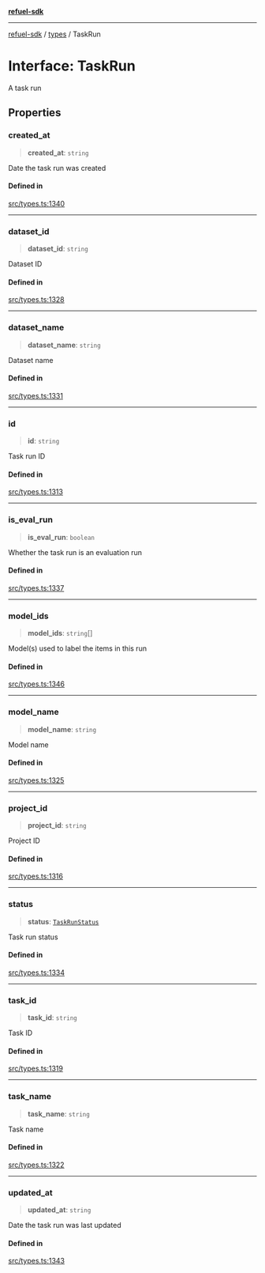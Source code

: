 [**refuel-sdk**](../../README.md)

***

[refuel-sdk](../../modules.md) / [types](../README.md) / TaskRun

# Interface: TaskRun

A task run

## Properties

### created\_at

> **created\_at**: `string`

Date the task run was created

#### Defined in

[src/types.ts:1340](https://github.com/refuel-ai/refuel-sdk/blob/f2e28ab259fcf3e0cbb5ccf9e6bee5d2eda4cd6f/src/types.ts#L1340)

***

### dataset\_id

> **dataset\_id**: `string`

Dataset ID

#### Defined in

[src/types.ts:1328](https://github.com/refuel-ai/refuel-sdk/blob/f2e28ab259fcf3e0cbb5ccf9e6bee5d2eda4cd6f/src/types.ts#L1328)

***

### dataset\_name

> **dataset\_name**: `string`

Dataset name

#### Defined in

[src/types.ts:1331](https://github.com/refuel-ai/refuel-sdk/blob/f2e28ab259fcf3e0cbb5ccf9e6bee5d2eda4cd6f/src/types.ts#L1331)

***

### id

> **id**: `string`

Task run ID

#### Defined in

[src/types.ts:1313](https://github.com/refuel-ai/refuel-sdk/blob/f2e28ab259fcf3e0cbb5ccf9e6bee5d2eda4cd6f/src/types.ts#L1313)

***

### is\_eval\_run

> **is\_eval\_run**: `boolean`

Whether the task run is an evaluation run

#### Defined in

[src/types.ts:1337](https://github.com/refuel-ai/refuel-sdk/blob/f2e28ab259fcf3e0cbb5ccf9e6bee5d2eda4cd6f/src/types.ts#L1337)

***

### model\_ids

> **model\_ids**: `string`[]

Model(s) used to label the items in this run

#### Defined in

[src/types.ts:1346](https://github.com/refuel-ai/refuel-sdk/blob/f2e28ab259fcf3e0cbb5ccf9e6bee5d2eda4cd6f/src/types.ts#L1346)

***

### model\_name

> **model\_name**: `string`

Model name

#### Defined in

[src/types.ts:1325](https://github.com/refuel-ai/refuel-sdk/blob/f2e28ab259fcf3e0cbb5ccf9e6bee5d2eda4cd6f/src/types.ts#L1325)

***

### project\_id

> **project\_id**: `string`

Project ID

#### Defined in

[src/types.ts:1316](https://github.com/refuel-ai/refuel-sdk/blob/f2e28ab259fcf3e0cbb5ccf9e6bee5d2eda4cd6f/src/types.ts#L1316)

***

### status

> **status**: [`TaskRunStatus`](../type-aliases/TaskRunStatus.md)

Task run status

#### Defined in

[src/types.ts:1334](https://github.com/refuel-ai/refuel-sdk/blob/f2e28ab259fcf3e0cbb5ccf9e6bee5d2eda4cd6f/src/types.ts#L1334)

***

### task\_id

> **task\_id**: `string`

Task ID

#### Defined in

[src/types.ts:1319](https://github.com/refuel-ai/refuel-sdk/blob/f2e28ab259fcf3e0cbb5ccf9e6bee5d2eda4cd6f/src/types.ts#L1319)

***

### task\_name

> **task\_name**: `string`

Task name

#### Defined in

[src/types.ts:1322](https://github.com/refuel-ai/refuel-sdk/blob/f2e28ab259fcf3e0cbb5ccf9e6bee5d2eda4cd6f/src/types.ts#L1322)

***

### updated\_at

> **updated\_at**: `string`

Date the task run was last updated

#### Defined in

[src/types.ts:1343](https://github.com/refuel-ai/refuel-sdk/blob/f2e28ab259fcf3e0cbb5ccf9e6bee5d2eda4cd6f/src/types.ts#L1343)
